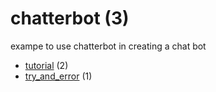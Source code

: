 # chatterbot (3)
exampe to use chatterbot in creating a chat bot

+ [tutorial](tutorial/README.md) (2)
+ [try_and_error](try_and_error/README.md) (1)
